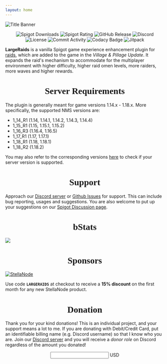```yaml
---
layout: home
---
```


![Title Banner](assets/images/logo-banner.png)

<center>
<img src="https://img.shields.io/badge/dynamic/json?label=spigot%20downloads&query=stats.downloads&url=https%3A%2F%2Fapi.spigotmc.org%2Fsimple%2F0.2%2Findex.php%3Faction%3DgetResource%26id%3D95422" alt="Spigot Downloads"/>
<img src="https://img.shields.io/badge/dynamic/json?label=spigot%20rating&query=stats.rating&url=https%3A%2F%2Fapi.spigotmc.org%2Fsimple%2F0.2%2Findex.php%3Faction%3DgetResource%26id%3D95422" alt="Spigot Rating"/>
<img src="https://img.shields.io/github/release/zhenghanlee/LargeRaids.svg?label=github%20release" alt="GitHub Release">
<img src="https://img.shields.io/discord/846941711741222922.svg?logo=discord" alt="Discord">
<img src="https://img.shields.io/github/license/zhenghanlee/LargeRaids" alt="License"/>
<img src="https://img.shields.io/github/commit-activity/m/zhenghanlee/LargeRaids" alt="Commit Activity">
<img src="https://app.codacy.com/project/badge/Grade/e2b8ef0d41e3404b91a62a35196c7e9e" alt="Codacy Badge">
<img src="https://jitpack.io/v/zhenghanlee/LargeRaids-API.svg" alt="Jitpack">
</center>

**LargeRaids** is a vanilla Spigot game experience enhancement plugin for [raids](https://minecraft.fandom.com/wiki/Raid), which are added to the game in the _Village & Pillage Update_. It expands the raid's mechanism to accommodate for the multiplayer environment with higher difficulty, higher raid omen levels, more raiders, more waves and higher rewards.

<center><h1 style="font-family: Luminari">Server Requirements</h1></center>

The plugin is generally meant for game versions 1.14.x - 1.18.x. More specifically, the supported NMS versions are:

- 1_14_R1 (1.14, 1.14.1, 1.14.2, 1.14.3, 1.14.4)
- 1_15_R1 (1.15, 1.15.1, 1.15.2)
- 1_16_R3 (1.16.4, 1.16.5)
- 1_17_R1 (1.17, 1.17.1)
- 1_18_R1 (1.18, 1.18.1)
- 1_18_R2 (1.18.2)

You may also refer to the corresponding versions [here](https://www.spigotmc.org/wiki/spigot-nms-and-minecraft-versions-1-16/) to check if your server version is supported.

<center><h1 style="font-family: Luminari">Support</h1></center>

Approach our [Discord server](https://discord.gg/YSv7pptDjE) or [Github Issues](https://github.com/zhenghanlee/LargeRaids/issues) for support. This can include bug reporting, usages and suggestions. You are also welcome to put up your suggestions on our [Spigot Discussion page](https://www.spigotmc.org/threads/largeraids-1-14-x-1-18-x.521752/).

<center><h1 style="font-family: Luminari">bStats</h1></center>

[![](https://bstats.org/signatures/bukkit/LargeRaids.svg)](https://bstats.org/plugin/bukkit/LargeRaids/13910)

<center><h1 style="font-family: Luminari">Sponsors</h1></center>

[![StellaNode](https://stellanode.com/banner.gif)](https://stellanode.com/)

Use code **`LARGERAIDS`** at checkout to receive a **15% discount** on the first month for any new StellaNode product.

<center><h1 style="font-family: Luminari">Donation</h1></center>

Thank you for your kind donations! This is an individual project, and your support means a lot to me. If you are donating with Debit/Credit Card, put an identifiable billing name (e.g. Discord username) so that I know who you are. Join our [Discord server](https://discord.gg/YSv7pptDjE) and you will receive a *donor role* on Discord regardless of the amount you donated!

<div id="smart-button-container">
<div style="text-align: center"><label for="amount"> </label><input name="amountInput" type="number" id="amount" value="" ><span> USD</span></div>
    <p id="priceLabelError" style="visibility: hidden; color:red; text-align: center;">Please enter an amount</p>
<div style="text-align: center;" id="paypal-button-container"></div>
</div>
<script src="https://www.paypal.com/sdk/js?client-id=AVmYlcWvLRANOiyAFZ3_NvS-iO8a0rJIGeXZlOLgRxv4DmzkJWjC-f_GSdzT0RH67DmApKCydQ5tfuJO&enable-funding=venmo&currency=USD" data-sdk-integration-source="button-factory"></script>
<script>
function initPayPalButton() {
    var amount = document.querySelector('#smart-button-container #amount');
    var priceError = document.querySelector('#smart-button-container #priceLabelError');
    var elArr = [amount];
    var purchase_units = [];
    purchase_units[0] = {};
    purchase_units[0].amount = {};
    function validate(event) {
        return event.value.length > 0;
    }
    paypal.Buttons({
        style: {
        color: 'gold',
        shape: 'rect',
        label: 'paypal',
        layout: 'vertical',
        },
        onInit: function (data, actions) {
            actions.disable();
            elArr.forEach(function (item) {
                item.addEventListener('keyup', function (event) {
                    var result = elArr.every(validate);
                    if (result) {
                        actions.enable();
                    } else {
                        actions.disable();
                    }
                });
            });
        },
        onClick: function () {
            if (amount.value.length < 1) {
                priceError.style.visibility = "visible";
            } else {
                priceError.style.visibility = "hidden";
            }
            purchase_units[0].description = "LargeRaids Donation";
            purchase_units[0].amount.value = amount.value;
        },
        createOrder: function (data, actions) {
            return actions.order.create({
                purchase_units: purchase_units,
                application_context: {
                    shipping_preference: 'NO_SHIPPING'
                }
            });
        },
        onApprove: function (data, actions) {
            return actions.order.capture().then(function (orderData) {
                // Full available details
                console.log('Capture result', orderData, JSON.stringify(orderData, null, 2));
                // Show a success message within this page, e.g.
                const element = document.getElementById('paypal-button-container');
                element.innerHTML = '';
                element.innerHTML = '<h3>Thank you for your payment!</h3>';
                // Or go to another URL:  actions.redirect('thank_you.html');
            });
        },
        onError: function (err) {
            console.log(err);
        }
    }).render('#paypal-button-container');
}
initPayPalButton();
</script>